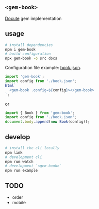 ## `<gem-book>`

[Docute](https://github.com/egoist/docute) gem implementation

## usage

```bash
# install dependencies
npm i gem-book
# build configuration
npx gem-book -o src docs
```

Configuration file example: [book.json](https://github.com/mantou132/gem-book/blob/master/src/examples/hello/book.json).

```js
import 'gem-book';
import config from './book.json';
html`
  <gem-book .config=${config}></gem-book>
`;
```

or

```js
import { Book } from 'gem-book';
import config from './book.json';
document.body.append(new Book(config));
```

## develop

```bash
# install the cli locally
npm link
# development cli
npm run watch
# development `<gem-book>`
npm run example
```

## TODO

- order
- mobile
